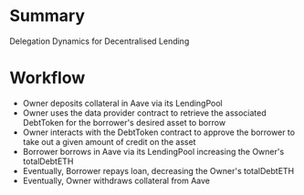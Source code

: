 # Summary
Delegation Dynamics for Decentralised Lending 

# Workflow
- Owner deposits collateral in Aave via its LendingPool
- Owner uses the data provider contract to retrieve the associated DebtToken for the borrower's desired asset to borrow
- Owner interacts with the DebtToken contract to approve the borrower to take out a given amount of credit on the asset
- Borrower borrows in Aave via its LendingPool increasing the Owner's totalDebtETH
- Eventually, Borrower repays loan, decreasing the Owner's totalDebtETH
- Eventually, Owner withdraws collateral from Aave
